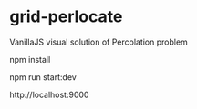 # grid-perlocate
VanillaJS visual solution of Percolation problem

npm install

npm run start:dev

http://localhost:9000